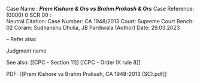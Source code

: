 Case Name : ***Prem Kishore & Ors vs Brahm Prakash & Ors***
Case Reference: (0000) 0 SCR 00 :  
Neutral Citation:
Case Number: CA 1948/2013
Court: Supreme Court
Bench: 02
Coram: Sudhanshu Dhulia, JB Pardiwala (Author)
Date: 29.03.2023

–
Refer also:

Judgment name

See also:
[[CPC - Section 11]] 
[[CPC - Order IX rule 8]]

PDF:
[[Prem Kishore vs Brahm Prakash, CA 1948-2013 (SC).pdf]]